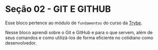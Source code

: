# Seção 02 - GIT E GITHUB

Esse bloco pertence ao módulo de `fundamentos` do curso da [Trybe](https://www.betrybe.com/).

Nesse bloco aprendi sobre o Git e GitHub e para o que servem, além de seus comandos e como utilizá-los de forma eficiente no cotidiano como desenvolvedor.